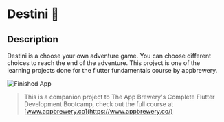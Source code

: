 # Destini 🤔

## Description
 Destini is a choose your own adventure game. You can choose different choices to reach the end of the adventure.
 This project is one of the learning projects done for the flutter fundamentals course by appbrewery.

![Finished App](https://github.com/londonappbrewery/Images/blob/master/Destini.gif)


>This is a companion project to The App Brewery's Complete Flutter Development Bootcamp, check out the full course at [www.appbrewery.co](https://www.appbrewery.co/)
